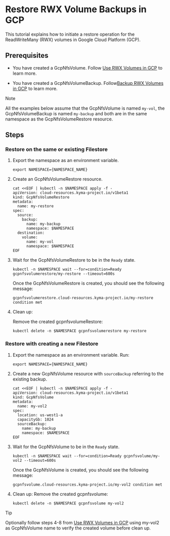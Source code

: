 # Restore RWX Volume Backups in GCP

This tutorial explains how to initiate a restore operation for the ReadWriteMany (RWX) volumes in Google Cloud Platform (GCP). 

## Prerequisites <!-- {docsify-ignore} -->

* You have created a GcpNfsVolume. Follow [Use RWX Volumes in GCP](./01-20-gcp-nfs-volume.md) to learn more.

* You have created a GcpNfsVolumeBackup. Follow[Backup RWX Volumes in GCP](./01-70-gcp-nfs-volume-backup.md) to learn more.

>[!NOTE]
>All the examples below assume that the GcpNfsVolume is named `my-vol`, the GcpNfsVolumeBackup is named `my-backup` 
and both are in the same namespace as the GcpNfsVolumeRestore resource.

## Steps <!-- {docsify-ignore} -->

### Restore on the same or existing Filestore <!-- {docsify-ignore} -->
1. Export the namespace as an environment variable.

   ```shell
   export NAMESPACE={NAMESPACE_NAME}
   ```
   
2. Create an GcpNfsVolumeRestore resource. 

   ```shell
   cat <<EOF | kubectl -n $NAMESPACE apply -f -
   apiVersion: cloud-resources.kyma-project.io/v1beta1
   kind: GcpNfsVolumeRestore
   metadata:
     name: my-restore
   spec:
     source:
       backup:
         name: my-backup
         namespace: $NAMESPACE
     destination:
       volume:
         name: my-vol
         namespace: $NAMESPACE
   EOF
   ```
   
3. Wait for the GcpNfsVolumeRestore to be in the `Ready` state.

   ```shell
   kubectl -n $NAMESPACE wait --for=condition=Ready gcpnfsvolumerestore/my-restore --timeout=600s
   ```

   Once the GcpNfsVolumeRestore is created, you should see the following message:

   ```
   gcpnfsvolumerestore.cloud-resources.kyma-project.io/my-restore condition met
   ```

4. Clean up:

   Remove the created gcpnfsvolumeRestore:
   ```shell
   kubectl delete -n $NAMESPACE gcpnfsvolumerestore my-restore
   ```
### Restore with creating a new Filestore <!-- {docsify-ignore} -->
1. Export the namespace as an environment variable. Run:

   ```shell
   export NAMESPACE={NAMESPACE_NAME}
   ```

2. Create a new GcpNfsVolume resource with `sourceBackup` referring to the existing backup.

   ```shell
   cat <<EOF | kubectl -n $NAMESPACE apply -f -
   apiVersion: cloud-resources.kyma-project.io/v1beta1
   kind: GcpNfsVolume
   metadata:
     name: my-vol2
   spec:
     location: us-west1-a
     capacityGb: 1024
     sourceBackup:
       name: my-backup
       namespace: $NAMESPACE
   EOF
   ```

3. Wait for the GcpNfsVolume to be in the `Ready` state.

   ```shell
   kubectl -n $NAMESPACE wait --for=condition=Ready gcpnfsvolume/my-vol2 --timeout=600s
   ```

   Once the GcpNfsVolume is created, you should see the following message:

   ```
   gcpnfsvolume.cloud-resources.kyma-project.io/my-vol2 condition met
   ```
4. Clean up:
   Remove the created gcpnfsvolume:
   ```shell
   kubectl delete -n $NAMESPACE gcpnfsvolume my-vol2
   ```
>[!TIP]
>Optionally follow steps 4-8 from [Use RWX Volumes in GCP](./01-20-gcp-nfs-volume.md) using my-vol2 as GcpNfsVolume name to verify the created volume before clean up.
